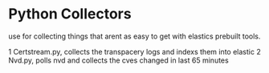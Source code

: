 # Python Collectors
use for collecting things that arent as easy to get with elastics prebuilt tools.

1 Certstream.py, collects the transpacery logs and indexs them into elastic
2 Nvd.py, polls nvd and collects the cves changed in last 65 minutes